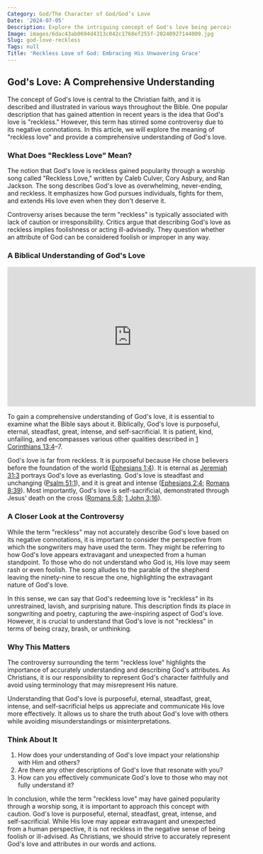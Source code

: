 ```yaml
---
Category: God/The Character of God/God’s Love
Date: '2024-07-05'
Description: Explore the intriguing concept of God's love being perceived as reckless, delving into the depth of divine affection beyond conventional boundaries. Discover the profound meaning and implications of this unconventional perspective.
Image: images/6dac43ab0694d4313c042c1768ef255f-20240927144009.jpg
Slug: god-love-reckless
Tags: null
Title: 'Reckless Love of God: Embracing His Unwavering Grace'
---
```


## God's Love: A Comprehensive Understanding

The concept of God's love is central to the Christian faith, and it is described and illustrated in various ways throughout the Bible. One popular description that has gained attention in recent years is the idea that God's love is "reckless." However, this term has stirred some controversy due to its negative connotations. In this article, we will explore the meaning of "reckless love" and provide a comprehensive understanding of God's love.

### What Does "Reckless Love" Mean?

The notion that God's love is reckless gained popularity through a worship song called "Reckless Love," written by Caleb Culver, Cory Asbury, and Ran Jackson. The song describes God's love as overwhelming, never-ending, and reckless. It emphasizes how God pursues individuals, fights for them, and extends His love even when they don't deserve it.

Controversy arises because the term "reckless" is typically associated with lack of caution or irresponsibility. Critics argue that describing God's love as reckless implies foolishness or acting ill-advisedly. They question whether an attribute of God can be considered foolish or improper in any way.

### A Biblical Understanding of God's Love


<iframe width="560" height="315" src="https://www.youtube.com/embed/6xx0d3R2LoU" frameborder="0" allow="autoplay; encrypted-media" allowfullscreen></iframe>


To gain a comprehensive understanding of God's love, it is essential to examine what the Bible says about it. Biblically, God's love is purposeful, eternal, steadfast, great, intense, and self-sacrificial. It is patient, kind, unfailing, and encompasses various other qualities described in [1 Corinthians 13:4](https://www.bibleref.com/1-Corinthians/13/1-Corinthians-13-4.html)–7.

God's love is far from reckless. It is purposeful because He chose believers before the foundation of the world ([Ephesians 1:4](https://www.bibleref.com/Ephesians/1/Ephesians-1-4.html)). It is eternal as [Jeremiah 31:3](https://www.bibleref.com/Jeremiah/31/Jeremiah-31-3.html) portrays God's love as everlasting. God's love is steadfast and unchanging ([Psalm 51:1](https://www.bibleref.com/Psalm/51/Psalm-51-1.html)), and it is great and intense ([Ephesians 2:4](https://www.bibleref.com/Ephesians/2/Ephesians-2-4.html); [Romans 8:39](https://www.bibleref.com/Romans/8/Romans-8-39.html)). Most importantly, God's love is self-sacrificial, demonstrated through Jesus' death on the cross ([Romans 5:8](https://www.bibleref.com/Romans/5/Romans-5-8.html); [1 John 3:16](https://www.bibleref.com/1-John/3/1-John-3-16.html)).

### A Closer Look at the Controversy

While the term "reckless" may not accurately describe God's love based on its negative connotations, it is important to consider the perspective from which the songwriters may have used the term. They might be referring to how God's love appears extravagant and unexpected from a human standpoint. To those who do not understand who God is, His love may seem rash or even foolish. The song alludes to the parable of the shepherd leaving the ninety-nine to rescue the one, highlighting the extravagant nature of God's love.

In this sense, we can say that God's redeeming love is "reckless" in its unrestrained, lavish, and surprising nature. This description finds its place in songwriting and poetry, capturing the awe-inspiring aspect of God's love. However, it is crucial to understand that God's love is not "reckless" in terms of being crazy, brash, or unthinking.

### Why This Matters

The controversy surrounding the term "reckless love" highlights the importance of accurately understanding and describing God's attributes. As Christians, it is our responsibility to represent God's character faithfully and avoid using terminology that may misrepresent His nature.

Understanding that God's love is purposeful, eternal, steadfast, great, intense, and self-sacrificial helps us appreciate and communicate His love more effectively. It allows us to share the truth about God's love with others while avoiding misunderstandings or misinterpretations.

### Think About It

1. How does your understanding of God's love impact your relationship with Him and others?
2. Are there any other descriptions of God's love that resonate with you?
3. How can you effectively communicate God's love to those who may not fully understand it?

In conclusion, while the term "reckless love" may have gained popularity through a worship song, it is important to approach this concept with caution. God's love is purposeful, eternal, steadfast, great, intense, and self-sacrificial. While His love may appear extravagant and unexpected from a human perspective, it is not reckless in the negative sense of being foolish or ill-advised. As Christians, we should strive to accurately represent God's love and attributes in our words and actions.